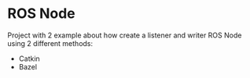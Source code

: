 # ROS Node 
Project with 2 example about how create a listener and writer ROS Node using 2 different methods:
* Catkin
* Bazel